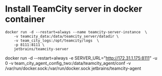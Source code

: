 # Install TeamCity server in docker container
```
docker run -d --restart=always --name teamcity-server-instance  \
    -v teamcity_data:/data/teamcity_server/datadir \
    -v team_city_logs:/opt/teamcity/logs  \
    -p 8111:8111 \
    jetbrains/teamcity-server
```


docker run -d --restart=always -e SERVER_URL="http://172.31.1.175:8111"  -u 0 -v team_city_agent_config_two:/data/teamcity_agent/conf  -v /var/run/docker.sock:/var/run/docker.sock jetbrains/teamcity-agent
